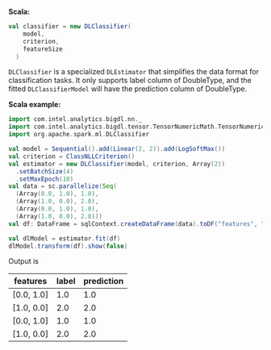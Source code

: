 **Scala:**
```scala
val classifier = new DLClassifier(
    model,
    criterion,
    featureSize
  )
```

`DLClassifier` is a specialized `DLEstimator` that simplifies the data format for
classification tasks. It only supports label column of DoubleType, and the fitted
`DLClassifierModel` will have the prediction column of DoubleType.

**Scala example:**
```scala
import com.intel.analytics.bigdl.nn._
import com.intel.analytics.bigdl.tensor.TensorNumericMath.TensorNumeric.NumericFloat
import org.apache.spark.ml.DLClassifier

val model = Sequential().add(Linear(2, 2)).add(LogSoftMax())
val criterion = ClassNLLCriterion()
val estimator = new DLClassifier(model, criterion, Array(2))
  .setBatchSize(4)
  .setMaxEpoch(10)
val data = sc.parallelize(Seq(
  (Array(0.0, 1.0), 1.0),
  (Array(1.0, 0.0), 2.0),
  (Array(0.0, 1.0), 1.0),
  (Array(1.0, 0.0), 2.0)))
val df: DataFrame = sqlContext.createDataFrame(data).toDF("features", "label")

val dlModel = estimator.fit(df)
dlModel.transform(df).show(false)
```
Output is

|features  |label|prediction|
|----------|-----|----------|
|[0.0, 1.0]|1.0  |1.0       |
|[1.0, 0.0]|2.0  |2.0       |
|[0.0, 1.0]|1.0  |1.0       |
|[1.0, 0.0]|2.0  |2.0       |
